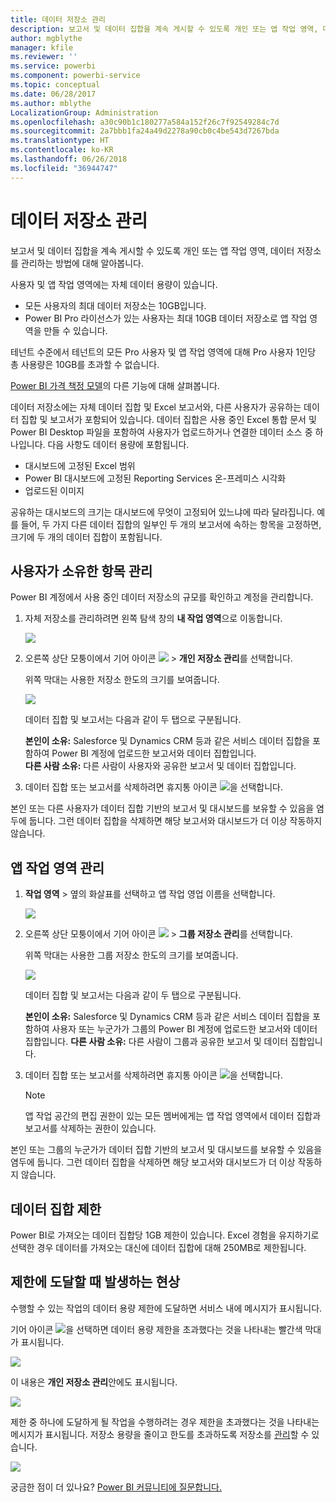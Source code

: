 ```yaml
---
title: 데이터 저장소 관리
description: 보고서 및 데이터 집합을 계속 게시할 수 있도록 개인 또는 앱 작업 영역, 데이터 저장소를 관리하는 방법에 대해 알아봅니다.
author: mgblythe
manager: kfile
ms.reviewer: ''
ms.service: powerbi
ms.component: powerbi-service
ms.topic: conceptual
ms.date: 06/28/2017
ms.author: mblythe
LocalizationGroup: Administration
ms.openlocfilehash: a30c90b1c180277a584a152f26c7f92549284c7d
ms.sourcegitcommit: 2a7bbb1fa24a49d2278a90cb0c4be543d7267bda
ms.translationtype: HT
ms.contentlocale: ko-KR
ms.lasthandoff: 06/26/2018
ms.locfileid: "36944747"
---
```

# <a name="manage-your-data-storage"></a>데이터 저장소 관리
보고서 및 데이터 집합을 계속 게시할 수 있도록 개인 또는 앱 작업 영역, 데이터 저장소를 관리하는 방법에 대해 알아봅니다.

사용자 및 앱 작업 영역에는 자체 데이터 용량이 있습니다.

* 모든 사용자의 최대 데이터 저장소는 10GB입니다.
* Power BI Pro 라이선스가 있는 사용자는 최대 10GB 데이터 저장소로 앱 작업 영역을 만들 수 있습니다.

테넌트 수준에서 테넌트의 모든 Pro 사용자 및 앱 작업 영역에 대해 Pro 사용자 1인당 총 사용량은 10GB를 초과할 수 없습니다.

[Power BI 가격 책정 모델](https://powerbi.microsoft.com/pricing)의 다른 기능에 대해 살펴봅니다.

데이터 저장소에는 자체 데이터 집합 및 Excel 보고서와, 다른 사용자가 공유하는 데이터 집합 및 보고서가 포함되어 있습니다. 데이터 집합은 사용 중인 Excel 통합 문서 및 Power BI Desktop 파일을 포함하여 사용자가 업로드하거나 연결한 데이터 소스 중 하나입니다. 다음 사항도 데이터 용량에 포함됩니다.

* 대시보드에 고정된 Excel 범위
* Power BI 대시보드에 고정된 Reporting Services 온-프레미스 시각화
* 업로드된 이미지

공유하는 대시보드의 크기는 대시보드에 무엇이 고정되어 있느냐에 따라 달라집니다. 예를 들어, 두 가지 다른 데이터 집합의 일부인 두 개의 보고서에 속하는 항목을 고정하면, 크기에 두 개의 데이터 집합이 포함됩니다.

<a name="manage"/>

## <a name="manage-items-owned-by-you"></a>사용자가 소유한 항목 관리
Power BI 계정에서 사용 중인 데이터 저장소의 규모를 확인하고 계정을 관리합니다.

1. 자체 저장소를 관리하려면 왼쪽 탐색 창의 **내 작업 영역**으로 이동합니다.
   
    ![](media/service-admin-manage-your-data-storage-in-power-bi/pbi_myworkspace.png)
2. 오른쪽 상단 모퉁이에서 기어 아이콘 ![](media/service-admin-manage-your-data-storage-in-power-bi/pbi_gearicon.png) \> **개인 저장소 관리**를 선택합니다.
   
    위쪽 막대는 사용한 저장소 한도의 크기를 보여줍니다.
   
    ![](media/service-admin-manage-your-data-storage-in-power-bi/pbi_persnlstorage.png)
   
    데이터 집합 및 보고서는 다음과 같이 두 탭으로 구분됩니다.
   
    **본인이 소유:** Salesforce 및 Dynamics CRM 등과 같은 서비스 데이터 집합을 포함하여 Power BI 계정에 업로드한 보고서와 데이터 집합입니다.  
    **다른 사람 소유:** 다른 사람이 사용자와 공유한 보고서 및 데이터 집합입니다.
3. 데이터 집합 또는 보고서를 삭제하려면 휴지통 아이콘 ![](media/service-admin-manage-your-data-storage-in-power-bi/pbi_deleteicon.png)을 선택합니다.

본인 또는 다른 사용자가 데이터 집합 기반의 보고서 및 대시보드를 보유할 수 있음을 염두에 둡니다. 그런 데이터 집합을 삭제하면 해당 보고서와 대시보드가 더 이상 작동하지 않습니다.

## <a name="manage-your-app-workspace"></a>앱 작업 영역 관리
1. **작업 영역** \> 옆의 화살표를 선택하고 앱 작업 영업 이름을 선택합니다.
   
    ![](media/service-admin-manage-your-data-storage-in-power-bi/pbi_groupworkspaces.png)
2. 오른쪽 상단 모퉁이에서 기어 아이콘 ![](media/service-admin-manage-your-data-storage-in-power-bi/pbi_gearicon.png) \> **그룹 저장소 관리**를 선택합니다.
   
    위쪽 막대는 사용한 그룹 저장소 한도의 크기를 보여줍니다.
   
    ![](media/service-admin-manage-your-data-storage-in-power-bi/pbi_groupstorage.png)
   
    데이터 집합 및 보고서는 다음과 같이 두 탭으로 구분됩니다.
   
    **본인이 소유:** Salesforce 및 Dynamics CRM 등과 같은 서비스 데이터 집합을 포함하여 사용자 또는 누군가가 그룹의 Power BI 계정에 업로드한 보고서와 데이터 집합입니다.
    **다른 사람 소유:** 다른 사람이 그룹과 공유한 보고서 및 데이터 집합입니다.
3. 데이터 집합 또는 보고서를 삭제하려면 휴지통 아이콘 ![](media/service-admin-manage-your-data-storage-in-power-bi/pbi_deleteicon.png)을 선택합니다.
   
   > [!NOTE]
   > 앱 작업 공간의 편집 권한이 있는 모든 멤버에게는 앱 작업 영역에서 데이터 집합과 보고서를 삭제하는 권한이 있습니다.
   > 
   > 

본인 또는 그룹의 누군가가 데이터 집합 기반의 보고서 및 대시보드를 보유할 수 있음을 염두에 둡니다. 그런 데이터 집합을 삭제하면 해당 보고서와 대시보드가 더 이상 작동하지 않습니다.

## <a name="dataset-limits"></a>데이터 집합 제한
Power BI로 가져오는 데이터 집합당 1GB 제한이 있습니다. Excel 경험을 유지하기로 선택한 경우 데이터를 가져오는 대신에 데이터 집합에 대해 250MB로 제한됩니다.

## <a name="what-happens-when-you-hit-a-limit"></a>제한에 도달할 때 발생하는 현상
수행할 수 있는 작업의 데이터 용량 제한에 도달하면 서비스 내에 메시지가 표시됩니다. 

기어 아이콘 ![](media/service-admin-manage-your-data-storage-in-power-bi/pbi_gearicon.png)을 선택하면 데이터 용량 제한을 초과했다는 것을 나타내는 빨간색 막대가 표시됩니다.

![](media/service-admin-manage-your-data-storage-in-power-bi/manage-storage-limit.png)

이 내용은 **개인 저장소 관리**안에도 표시됩니다.

 ![](media/service-admin-manage-your-data-storage-in-power-bi/manage-storage-limit2.png)

 제한 중 하나에 도달하게 될 작업을 수행하려는 경우 제한을 초과했다는 것을 나타내는 메시지가 표시됩니다. 저장소 용량을 줄이고 한도를 초과하도록 저장소를 [관리](#manage)할 수 있습니다.

 ![](media/service-admin-manage-your-data-storage-in-power-bi/powerbi-pro-over-limit.png)

 궁금한 점이 더 있나요? [Power BI 커뮤니티에 질문합니다.](http://community.powerbi.com/)

